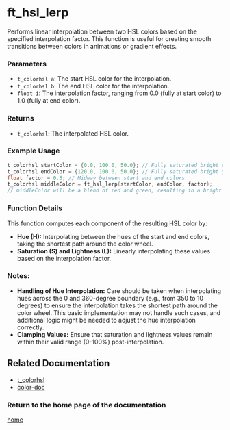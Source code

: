 # ft_hsl_lerp
Performs linear interpolation between two HSL colors based on the specified interpolation factor. This function is useful for creating smooth transitions between colors in animations or gradient effects.

### Parameters
- `t_colorhsl a`: The start HSL color for the interpolation.
- `t_colorhsl b`: The end HSL color for the interpolation.
- `float i`: The interpolation factor, ranging from 0.0 (fully at start color) to 1.0 (fully at end color).

### Returns
- `t_colorhsl`: The interpolated HSL color.

### Example Usage
```c
t_colorhsl startColor = {0.0, 100.0, 50.0}; // Fully saturated bright red
t_colorhsl endColor = {120.0, 100.0, 50.0}; // Fully saturated bright green
float factor = 0.5; // Midway between start and end colors
t_colorhsl middleColor = ft_hsl_lerp(startColor, endColor, factor);
// middleColor will be a blend of red and green, resulting in a bright yellow
```

### Function Details
This function computes each component of the resulting HSL color by:
- **Hue (H):** Interpolating between the hues of the start and end colors, taking the shortest path around the color wheel.
- **Saturation (S) and Lightness (L):** Linearly interpolating these values based on the interpolation factor.

### Notes:
- **Handling of Hue Interpolation:** Care should be taken when interpolating hues across the 0 and 360-degree boundary (e.g., from 350 to 10 degrees) to ensure the interpolation takes the shortest path around the color wheel. This basic implementation may not handle such cases, and additional logic might be needed to adjust the hue interpolation correctly.
- **Clamping Values:** Ensure that saturation and lightness values remain within their valid range (0-100%) post-interpolation.

## Related Documentation
- [t_colorhsl](./t_colorhsl.md)
- [color-doc](../color-doc.md)

### Return to the home page of the documentation
[home](../home.md)
